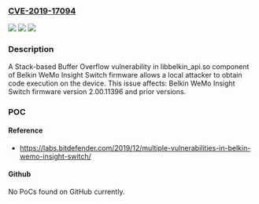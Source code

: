 ### [CVE-2019-17094](https://cve.mitre.org/cgi-bin/cvename.cgi?name=CVE-2019-17094)
![](https://img.shields.io/static/v1?label=Product&message=Belkin%20WeMo%20Insight%20Switch&color=blue)
![](https://img.shields.io/static/v1?label=Version&message=2.00.11396%20and%20prior%20&color=brightgreen)
![](https://img.shields.io/static/v1?label=Vulnerability&message=CWE-121%20Stack-based%20Buffer%20Overflow&color=brightgreen)

### Description

A Stack-based Buffer Overflow vulnerability in libbelkin_api.so component of Belkin WeMo Insight Switch firmware allows a local attacker to obtain code execution on the device. This issue affects: Belkin WeMo Insight Switch firmware version 2.00.11396 and prior versions.

### POC

#### Reference
- https://labs.bitdefender.com/2019/12/multiple-vulnerabilities-in-belkin-wemo-insight-switch/

#### Github
No PoCs found on GitHub currently.


